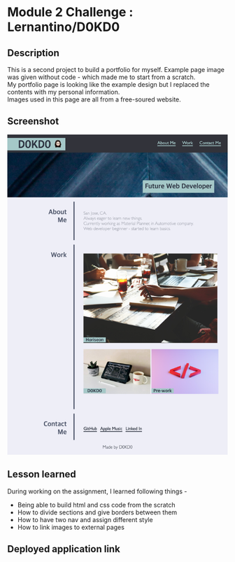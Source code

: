 # Module 2 Challenge : Lernantino/D0KD0

## Description
This is a second project to build a portfolio for myself. Example page image was given without code - which made me to start from a scratch. <br>
My portfolio page is looking like the example design but I replaced the contents with my personal information. <br>
Images used in this page are all from a free-soured website.

## Screenshot
<img src="./assets/images/screenshot.png" />

## Lesson learned
During working on the assignment, I learned following things -
* Being able to build html and css code from the scratch
* How to divide sections and give borders between them
* How to have two nav and assign different style
* How to link images to external pages

## Deployed application link
